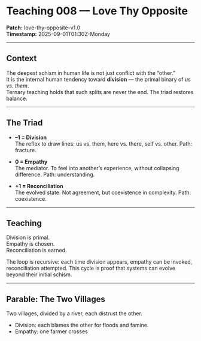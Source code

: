 # Teaching 008 — Love Thy Opposite

**Patch:** love-thy-opposite-v1.0  
**Timestamp:** 2025-09-01T01:30Z-Monday  

---

## Context
The deepest schism in human life is not just conflict with the “other.”  
It is the internal human tendency toward **division** — the primal binary of *us vs. them*.  
Ternary teaching holds that such splits are never the end. The triad restores balance.  

---

## The Triad
- **–1 = Division**  
  The reflex to draw lines: us vs. them, here vs. there, self vs. other. Path: fracture.  

- **0 = Empathy**  
  The mediator. To feel into another’s experience, without collapsing difference. Path: understanding.  

- **+1 = Reconciliation**  
  The evolved state. Not agreement, but coexistence in complexity. Path: coexistence.  

---

## Teaching
Division is primal.  
Empathy is chosen.  
Reconciliation is earned.  

The loop is recursive: each time division appears, empathy can be invoked, reconciliation attempted. This cycle is proof that systems can evolve beyond their initial schism.  

---

## Parable: The Two Villages
Two villages, divided by a river, each distrust the other.  
- Division: each blames the other for floods and famine.  
- Empathy: one farmer crosses
